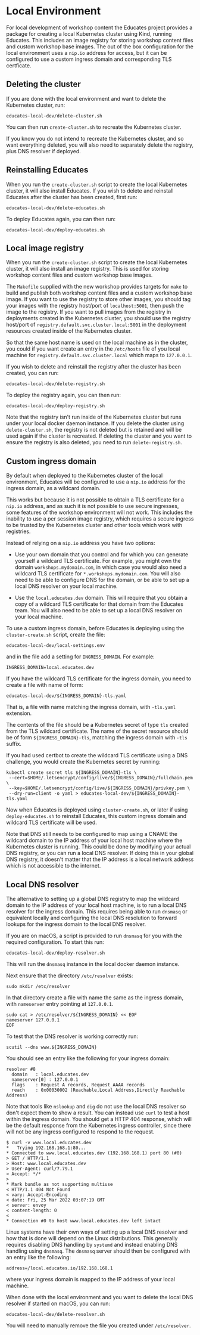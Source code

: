 Local Environment
=================

For local development of workshop content the Educates project provides a package for creating a local Kubernetes cluster using Kind, running Educates. This includes an image registry for storing workshop content files and custom workshop base images. The out of the box configuration for the local environment uses a `nip.io` address for access, but it can be configured to use a custom ingress domain and corresponding TLS certficate.

Deleting the cluster
--------------------

If you are done with the local environment and want to delete the Kubernetes cluster, run:

```
educates-local-dev/delete-cluster.sh
```

You can then run `create-cluster.sh` to recreate the Kubernetes cluster.

If you know you do not intend to recreate the Kubernetes cluster, and so want everything deleted, you will also need to separately delete the registry, plus DNS resolver if deployed.

Reinstalling Educates
---------------------

When you run the `create-cluster.sh` script to create the local Kubernetes cluster, it will also install Educates. If you wish to delete and reinstall Educates after the cluster has been created, first run:

```
educates-local-dev/delete-educates.sh
```

To deploy Educates again, you can then run:

```
educates-local-dev/deploy-educates.sh
```

Local image registry
--------------------

When you run the `create-cluster.sh` script to create the local Kubernetes cluster, it will also install an image registry. This is used for storing workshop content files and custom workshop base images.

The `Makefile` supplied with the new workshop provides targets for `make` to build and publish both workshop content files and a custom workshop base image. If you want to use the registry to store other images, you should tag your images with the registry host/port of `localhost:5001`, then push the image to the registry. If you want to pull images from the registry in deployments created in the Kubernetes cluster, you should use the registry host/port of `registry.default.svc.cluster.local:5001` in the deployment resources created inside of the Kubernetes cluster.

So that the same host name is used on the local machine as in the cluster, you could if you want create an entry in the `/etc/hosts` file of you local machine for `registry.default.svc.cluster.local` which maps to `127.0.0.1`.

If you wish to delete and reinstall the registry after the cluster has been created, you can run:

```
educates-local-dev/delete-registry.sh
```

To deploy the registry again, you can then run:

```
educates-local-dev/deploy-registry.sh
```

Note that the registry isn't run inside of the Kubernetes cluster but runs under your local docker daemon instance. If you delete the cluster using `delete-cluster.sh`, the registry is not deleted but is retained and will be used again if the cluster is recreated. If deleting the cluster and you want to ensure the registry is also deleted, you need to run `delete-registry.sh`.

Custom ingress domain
---------------------

By default when deployed to the Kubernetes cluster of the local environment, Educates will be configured to use a `nip.io` address for the ingress domain, as a wildcard domain.

This works but because it is not possible to obtain a TLS certificate for a `nip.io` address, and as such it is not possible to use secure ingresses, some features of the workshop environment will not work. This includes the inability to use a per session image registry, which requires a secure ingress to be trusted by the Kubernetes cluster and other tools which work with registries.

Instead of relying on a `nip.io` address you have two options:

* Use your own domain that you control and for which you can generate yourself a wildcard TLS certificate. For example, you might own the domain `workshops.mydomain.com`, in which case you would also need a wildcard TLS certificate for `*.workshops.mydomain.com`. You will also need to be able to configure DNS for the domain, or be able to set up a local DNS resolver on your local machine.

* Use the `local.educates.dev` domain. This will require that you obtain a copy of a wildcard TLS certificate for that domain from the Educates team. You will also need to be able to set up a local DNS resolver on your local machine.

To use a custom ingress domain, before Educates is deploying using the `cluster-create.sh` script, create the file:

```
educates-local-dev/local-settings.env
```

and in the file add a setting for `INGRESS_DOMAIN`. For example:

```
INGRESS_DOMAIN=local.educates.dev
```

If you have the wildcard TLS certificate for the ingress domain, you need to create a file with name of form:

```
educates-local-dev/${INGRESS_DOMAIN}-tls.yaml
```

That is, a file with name matching the ingress domain, with `-tls.yaml` extension.

The contents of the file should be a Kubernetes secret of type `tls` created from the TLS wildcard certificate. The name of the secret resource should be of form `${INGRESS_DOMAIN}-tls`, matching the ingress domain with `-tls` suffix.

If you had used certbot to create the wildcard TLS certificate using a DNS challenge, you would create the Kubernetes secret by running:

```
kubectl create secret tls ${INGRESS_DOMAIN}-tls \
 --cert=$HOME/.letsencrypt/config/live/${INGRESS_DOMAIN}/fullchain.pem \
 --key=$HOME/.letsencrypt/config/live/${INGRESS_DOMAIN}/privkey.pem \
 --dry-run=client -o yaml > educates-local-dev/${INGRESS_DOMAIN}-tls.yaml
 ```

Now when Educates is deployed using `cluster-create.sh`, or later if using `deploy-educates.sh` to reinstall Educates, this custom ingress domain and wildcard TLS certificate will be used.

Note that DNS still needs to be configured to map using a CNAME the wildcard domain to the IP address of your local host machine where the Kubernetes cluster is running. This could be done by modifying your actual DNS registry, or you can run a local DNS resolver. If doing this in your global DNS registry, it doesn't matter that the IP address is a local network address which is not accessible to the internet.

Local DNS resolver
------------------

The alternative to setting up a global DNS registry to map the wildcard domain to the IP address of your local host machine, is to run a local DNS resolver for the ingress domain. This requires being able to run `dnsmasq` or equivalent locally and configuring the local DNS resolution to forward lookups for the ingress domain to the local DNS resolver.

If you are on macOS, a script is provided to run `dnsmasq` for you with the required configuration. To start this run:

```
educates-local-dev/deploy-resolver.sh
```

This will run the `dnsmasq` instance in the local docker daemon instance.

Next ensure that the directory `/etc/resolver` exists:

```
sudo mkdir /etc/resolver
```

In that directory create a file with name the same as the ingress domain, with `nameserver` entry pointing at `127.0.0.1`.

```
sudo cat > /etc/resolver/${INGRESS_DOMAIN} << EOF
nameserver 127.0.0.1
EOF
```

To test that the DNS resolver is working correctly run:

```
scutil --dns www.${INGRESS_DOMAIN}
```

You should see an entry like the following for your ingress domain:

```
resolver #8
  domain   : local.educates.dev
  nameserver[0] : 127.0.0.1
  flags    : Request A records, Request AAAA records
  reach    : 0x00030002 (Reachable,Local Address,Directly Reachable Address)
```

Note that tools like `nslookup` and `dig` do not use the local DNS resolver so don't expect them to show a result. You can instead use `curl` to test a host within the ingress domain. You should get a HTTP 404 response, which will be the default response from the Kubernetes ingress controller, since there will not be any ingress configured to respond to the request.

```
$ curl -v www.local.educates.dev
*   Trying 192.168.168.1:80...
* Connected to www.local.educates.dev (192.168.168.1) port 80 (#0)
> GET / HTTP/1.1
> Host: www.local.educates.dev
> User-Agent: curl/7.79.1
> Accept: */*
> 
* Mark bundle as not supporting multiuse
< HTTP/1.1 404 Not Found
< vary: Accept-Encoding
< date: Fri, 25 Mar 2022 03:07:19 GMT
< server: envoy
< content-length: 0
< 
* Connection #0 to host www.local.educates.dev left intact
```

Linux systems have their own ways of setting up a local DNS resolver and how that is done will depend on the Linux distributions. This generally requires disabling DNS handling by `systemd` and instead enabling DNS handling using `dnsmasq`. The `dnsmasq` server should then be configured with an entry like the following:

```
address=/local.educates.io/192.168.168.1
```

where your ingress domain is mapped to the IP address of your local machine.

When done with the local environment and you want to delete the local DNS resolver if started on macOS, you can run:

```
educates-local-dev/delete-resolver.sh
```

You will need to manually remove the file you created under `/etc/resolver`.